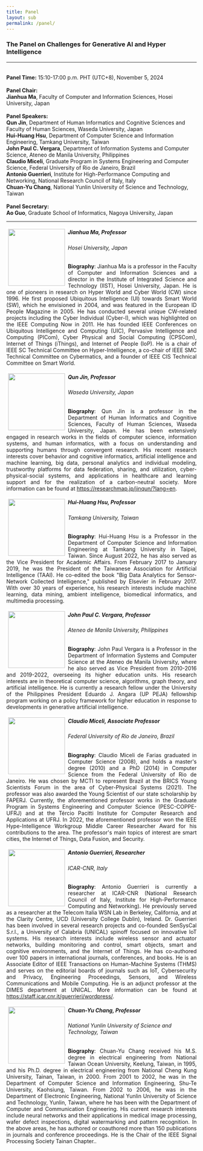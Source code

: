 ```yaml
---
title: Panel
layout: sub
permalink: /panel/
--- 
```


<h3>The Panel on Challenges for Generative AI and Hyper Intelligence</h3>
<hr/>
<br/><b>Panel Time:</b> 15:10-17:00 p.m. PHT (UTC+8), November 5, 2024
<br/> <br/><b>Panel Chair: </b>
<br/><b>Jianhua Ma</b>, Faculty of Computer and Information Sciences, Hosei University, Japan
<br/><br/><b>Panel Speakers: </b>
<br/><b>Qun Jin</b>, Department of Human Informatics and Cognitive Sciences and Faculty of Human Sciences, Waseda University, Japan
<br/><b>Hui-Huang Hsu</b>, Department of Computer Science and Information Engineering, Tamkang University, Taiwan
<br/><b>John Paul C. Vergara</b>, Department of Information Systems and Computer Science, Ateneo de Manila University, Philippines
<br/><b>Claudio Miceli</b>, Graduate Program in Systems Engineering and Computer Science, Federal University of Rio de Janeiro, Brazil
<br/><b>Antonio Guerrieri</b>, Institute for High-Performance Computing and Networking, National Research Council of Italy, Italy
<br/><b>Chuan-Yu Chang</b>, National Yunlin University of Science and Technology, Taiwan
<br/><br/><b>Panel Secretary: </b>
<br/><b>Ao Guo</b>, Graduate School of Informatics, Nagoya University, Japan
<br/>

<hr/>

<img src="/2024/assets/images/panel_speaker/jianhua_ma.jpg" align="left" style="border:5px solid white" width="150">
<h5><b>Jianhua Ma, Professor</b></h5>
<h6>Hosei University, Japan</h6>
<p style="text-align: justify;">
 <b>Biography</b>: Jianhua Ma is a professor in the Faculty of Computer and Information Sciences and a director in the Institute of Integrated Science and Technology (IIST), Hosei University, Japan. He is one of pioneers in research on Hyper World and Cyber World (CW) since 1996. He first proposed Ubiquitous Intelligence (UI) towards Smart World (SW), which he envisioned in 2004, and was featured in the European ID People Magazine in 2005. He has conducted several unique CW-related projects including the Cyber Individual (Cyber-I), which was highlighted on the IEEE Computing Now in 2011. He has founded IEEE Conferences on Ubiquitous Intelligence and Computing (UIC), Pervasive Intelligence and Computing (PICom), Cyber Physical and Social Computing (CPSCom), Internet of Things (iThings), and Internet of People (IoP). He is a chair of IEEE SC Technical Committee on Hyper-Intelligence, a co-chair of IEEE SMC Technical Committee on Cybermatics, and a founder of IEEE CIS Technical Committee on Smart World.
 </p>
 
 <img src="/2024/assets/images/panel_speaker/qun_jin.jpg" align="left" style="border:5px solid white" width="150">
<h5><b>Qun Jin, Professor</b></h5>
<h6>Waseda University, Japan</h6>
<p style="text-align: justify;">
 <b>Biography</b>: Qun Jin is a professor in the Department of Human Informatics and Cognitive Sciences, Faculty of Human Sciences, Waseda University, Japan. He has been extensively engaged in research works in the fields of computer science, information systems, and human informatics, with a focus on understanding and supporting humans through convergent research. His recent research interests cover behavior and cognitive informatics, artificial intelligence and machine learning, big data, personal analytics and individual modeling, trustworthy platforms for data federation, sharing, and utilization, cyber-physical-social systems, and applications in healthcare and learning support and for the realization of a carbon-neutral society. More information can be found at <a href="https://researchmap.jp/jinqun/?lang=en" target=_new><u>https://researchmap.jp/jinqun/?lang=en</u></a>.
 </p>
 
 <img src="/2024/assets/images/panel_speaker/hui-huang_hsu.jpg" align="left" style="border:5px solid white" width="150">
<h5><b>Hui-Huang Hsu, Professor</b></h5>
<h6>Tamkang University, Taiwan</h6>
<p style="text-align: justify;">
 <b>Biography</b>: Hui-Huang Hsu is a Professor in the Department of Computer Science and Information Engineering at Tamkang University in Taipei, Taiwan. Since August 2022, he has also served as the Vice President for Academic Affairs. From February 2017 to January 2019, he was the President of the Taiwanese Association for Artificial Intelligence (TAAI). He co-edited the book "Big Data Analytics for Sensor-Network Collected Intelligence," published by Elsevier in February 2017. With over 30 years of experience, his research interests include machine learning, data mining, ambient intelligence, biomedical informatics, and multimedia processing.
 </p>

<img src="/2024/assets/images/panel_speaker/john_vergara.jpg" align="left" style="border:5px solid white" width="150">
<h5><b>John Paul C. Vergara, Professor</b></h5>
<h6>Ateneo de Manila University, Philippines</h6>
<p style="text-align: justify;">
<b>Biography</b>: John Paul Vergara is a Professor in the Department of Information Systems and Computer Science at the Ateneo de Manila University, where he also served as Vice President from 2010-2016 and 2019-2022, overseeing its higher education units.  His research interests are in theoretical computer science, algorithms, graph theory, and artificial intelligence.  He is currently a research fellow under the University of the Philippines President Eduardo J. Angara (UP PEJA) fellowship program working on a policy framework for higher education in response to developments in generative artificial intelligence. 
</p>

<img src="/2024/assets/images/panel_speaker/claudio.jpg" align="left" style="border:5px solid white" width="150">
<h5><b>Claudio Miceli, Associate Professor</b></h5>
<h6>Federal University of Rio de Janeiro, Brazil</h6>
<p style="text-align: justify;">
<b>Biography</b>: Claudio Miceli de Farias graduated in Computer Science (2008), and holds a master's degree (2010) and a PhD (2014) in Computer Science from the Federal University of Rio de Janeiro. He was chosen by MCTI to represent Brazil at the BRICS Young Scientists Forum in the area of Cyber-Physical Systems (2021). The professor was also awarded the Young Scientist of our state scholarship by FAPERJ. Currently, the aforementioned professor works in the Graduate Program in Systems Engineering and Computer Science (PESC-COPPE-UFRJ) and at the Tércio Pacitti Institute for Computer Research and Applications at UFRJ. In 2022, the aforementioned professor won the IEEE Hype-Intelligence Workgroup Middle Career Researcher Award for his contributions to the area. The professor's main topics of interest are smart cities, the Internet of Things, Data Fusion, and Security.
</p>

 <img src="/2024/assets/images/panel_speaker/antonio.jpg" align="left" style="border:5px solid white" width="150">
<h5><b>Antonio Guerrieri, Researcher</b></h5>
<h6>ICAR-CNR, Italy</h6>
<p style="text-align: justify;">
<b>Biography</b>: Antonio Guerrieri is currently a researcher at ICAR-CNR (National Research Council of Italy, Institute for High-Performance Computing and Networking). He previously served as a researcher at the Telecom Italia WSN Lab in Berkeley, California, and at the Clarity Centre, UCD (University College Dublin), Ireland. Dr. Guerrieri has been involved in several research projects and co-founded SenSysCal S.r.l., a University of Calabria (UNICAL) spinoff focused on innovative IoT systems. His research interests include wireless sensor and actuator networks, building monitoring and control, smart objects, smart and cognitive environments, and the Internet of Things. He has co-authored over 100 papers in international journals, conferences, and books. He is an Associate Editor of IEEE Transactions on Human-Machine Systems (THMS) and serves on the editorial boards of journals such as IoT, Cybersecurity and Privacy, Engineering Proceedings, Sensors, and Wireless Communications and Mobile Computing. He is an adjunct professor at the DIMES department at UNICAL. More information can be found at <a href="https://staff.icar.cnr.it/guerrieri/wordpress/" target=_new><u>https://staff.icar.cnr.it/guerrieri/wordpress/</u></a>.
 </p>

  <img src="/2024/assets/images/panel_speaker/chuan-yu_chang.jpg" align="left" style="border:5px solid white" width="150">
<h5><b>Chuan-Yu Chang, Professor</b></h5>
<h6>National Yunlin University of Science and Technology, Taiwan</h6>
<p style="text-align: justify;">
<b>Biography</b>: Chuan-Yu Chang received his M.S. degree in electrical engineering from National Taiwan Ocean University, Keelung, Taiwan, in 1995, and his Ph.D. degree in electrical engineering from National Cheng Kung University, Tainan, Taiwan, in 2000. From 2001 to 2002, he was in the Department of Computer Science and Information Engineering, Shu-Te University, Kaohsiung, Taiwan. From 2002 to 2006, he was in the Department of Electronic Engineering, National Yunlin University of Science and Technology, Yunlin, Taiwan, where he has been with the Department of Computer and Communication Engineering. His current research interests include neural networks and their applications in medical image processing, wafer defect inspections, digital watermarking and pattern recognition. In the above areas, he has authored or coauthored more than 150 publications in journals and conference proceedings. He is the Chair of the IEEE Signal Processing Society Tainan Chapter.</a>.
 </p>

<br/>